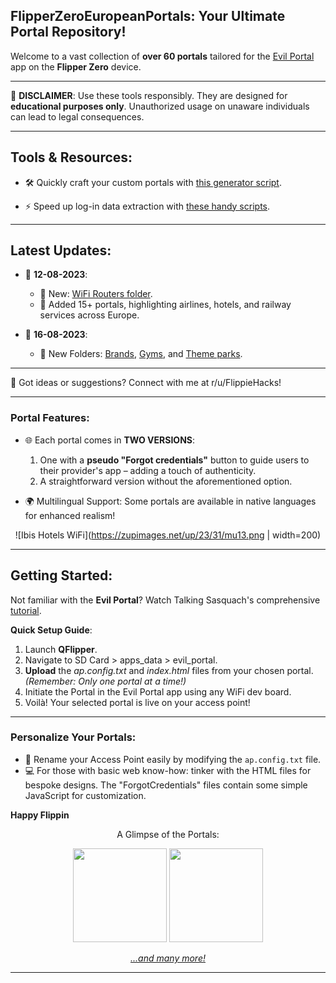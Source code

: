 **FlipperZeroEuropeanPortals**: Your Ultimate Portal Repository!
---

Welcome to a vast collection of **over 60 portals** tailored for the [Evil Portal](https://github.com/bigbrodude6119/flipper-zero-evil-portal) app on the **Flipper Zero** device.

---

🚫 **DISCLAIMER**: Use these tools responsibly. They are designed for **educational purposes only**. Unauthorized usage on unaware individuals can lead to legal consequences.

---

## Tools & Resources:
- 🛠️ Quickly craft your custom portals with [this generator script](https://github.com/FlippieHacks/EvilPortalGenerator).
  
- ⚡ Speed up log-in data extraction with [these handy scripts](https://github.com/FlippieHacks/EvilPortalLogsExtractor).

---

## Latest Updates:
- 📅 **12-08-2023**:
  - 📂 New: [WiFi Routers folder](https://github.com/FlippieHacks/FlipperZeroEuropeanPortals/tree/main/WiFi%20Routers).
  - 📌 Added 15+ portals, highlighting airlines, hotels, and railway services across Europe.
  
- 📅 **16-08-2023**:
  - 📂 New Folders: [Brands](https://github.com/FlippieHacks/FlipperZeroEuropeanPortals/tree/main/Brands), [Gyms](https://github.com/FlippieHacks/FlipperZeroEuropeanPortals/tree/main/Gyms), and [Theme parks](https://github.com/FlippieHacks/FlipperZeroEuropeanPortals/tree/main/Theme%20Parks).

---

📢 Got ideas or suggestions? Connect with me at r/u/FlippieHacks!

---

### Portal Features:
- 🌐 Each portal comes in **TWO VERSIONS**:
  1. One with a **pseudo "Forgot credentials"** button to guide users to their provider's app – adding a touch of authenticity.
  2. A straightforward version without the aforementioned option.

- 🌍 Multilingual Support: Some portals are available in native languages for enhanced realism!

<div align="center">

![Ibis Hotels WiFi](https://zupimages.net/up/23/31/mu13.png | width=200)

</div>

---

## Getting Started:

Not familiar with the **Evil Portal**? Watch Talking Sasquach's comprehensive [tutorial](https://youtu.be/zfd7wADSkD4).

**Quick Setup Guide**:
1. Launch **QFlipper**.
2. Navigate to SD Card > apps_data > evil_portal.
3. **Upload** the *ap.config.txt* and *index.html* files from your chosen portal. *(Remember: Only one portal at a time!)*
4. Initiate the Portal in the Evil Portal app using any WiFi dev board.
5. Voilà! Your selected portal is live on your access point!

---

### Personalize Your Portals:

- 📛 Rename your Access Point easily by modifying the `ap.config.txt` file.
- 💻 For those with basic web know-how: tinker with the HTML files for bespoke designs. The "ForgotCredentials" files contain some simple JavaScript for customization.

**Happy Flippin**

<div align="center">

A Glimpse of the Portals:

<img src="https://zupimages.net/up/23/31/2vxa.png" width="150"> <img src="https://zupimages.net/up/23/31/8jkp.png" width="150">

*[...and many more!](https://github.com/FlippieHacks/FlipperZeroEuropeanPortals)*

</div>

---
